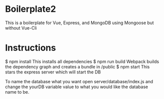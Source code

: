 # Boilerplate2

This is a boilerplate for Vue, Express, and MongoDB using Mongoose but without Vue-Cli

# Instructions

$ npm install This installs all dependencies
$ npm run build Webpack builds the dependency graph and creates a bundle in /public
$ npm start This stars the express server which will start the DB

To name the database what you want open server/database/index.js and change the yourDB variable value to what you would like the database name to be.
